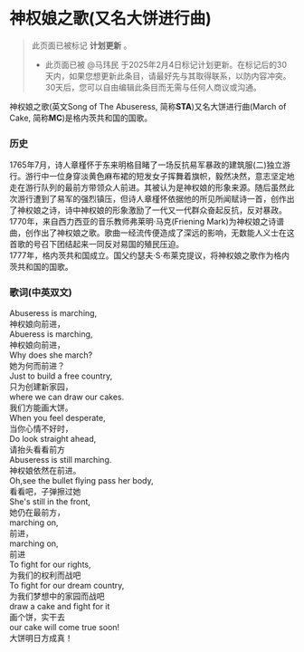 # 神权娘之歌(又名大饼进行曲)
> 此页面已被标记 **计划更新** 。
>
> - 此页面已被 @马玮民 于2025年2月4日标记计划更新。在标记后的30天内，如果您想更新此条目，请最好先与其取得联系，以防内容冲突。30天后，您可以自由编辑此条目而无需与任何人商议或沟通。

神权娘之歌(英文Song of The Abuseress, 简称**STA**)又名大饼进行曲(March of Cake, 简称**MC**)是格内茨共和国的国歌。
### 历史
1765年7月，诗人章槿怀于东来明格目睹了一场反抗易军暴政的建筑服(二)独立游行。游行中一位身穿淡黄色麻布裙的短发女子挥舞着旗帜，毅然决然，意志坚定地走在游行队列的最前方带领众人前进。其被认为是神权娘的形象来源。随后虽然此次游行遭到了易军的强烈镇压，但诗人章槿怀依据他的所见所闻赋诗一首，创作出了神权娘之诗，诗中神权娘的形象激励了一代又一代群众奋起反抗，反对暴政。  
1770年，来自西力西亚的音乐教师弗莱明·马克(Friening Mark)为神权娘之诗谱曲，创作出了神权娘之歌。歌曲一经流传便造成了深远的影响，无数能人义士在这首歌的号召下团结起来一同反对易国的殖民压迫。  
1777年，格内茨共和国成立。国父约瑟夫·S·布莱克提议，将神权娘之歌作为格内茨共和国的国歌。  
### 歌词(中英双文)
Abuseress is marching,  
神权娘向前进，  
Abueress is marching,  
神权娘向前进，  
Why does she march?  
她为何而前进？  
Just to build a free country,  
只为创建新家园，  
where we can draw our cakes.  
我们方能画大饼。  
When you feel desperate,  
当你心情不好时，  
Do look straight ahead,  
请抬头看看前方  
Abuseress is still marching.  
神权娘依然在前进。  
Oh,see the bullet flying pass her body,  
看看吧，子弹擦过她  
She's still in the front,  
她仍在最前方，  
marching on,  
前进，  
marching on,  
前进  
To fight for our rights,  
为我们的权利而战吧  
To fight for our dream country,  
为我们梦想中的家园而战吧  
draw a cake and fight for it  
画个饼，实干去  
our cake will come true soon!  
大饼明日方成真！  